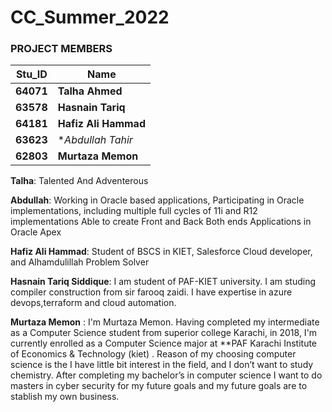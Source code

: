 # CC_Summer_2022

### PROJECT MEMBERS ###
Stu_ID | Name
------------ | -------------
**64071** | **Talha Ahmed**
**63578** | **Hasnain Tariq**
**64181** | **Hafiz Ali Hammad**
**63623** | **Abdullah Tahir*
**62803** | **Murtaza Memon**


**Talha**: Talented And Adventerous

**Abdullah**: Working in Oracle based applications, 
              Participating in Oracle implementations, including multiple full cycles of 11i and R12 implementations
              Able to create Front and Back Both ends Applications in Oracle Apex
                            
**Hafiz Ali Hammad**: Student of BSCS in KIET, Salesforce Cloud developer, and Alhamdulillah Problem Solver 

**Hasnain Tariq Siddique**: I am student of PAF-KIET university. I am studing compiler construction from sir farooq zaidi. I have expertise in azure devops,terraform and cloud automation.

**Murtaza Memon** :
I'm Murtaza Memon. Having completed my intermediate as a Computer Science student from superior college Karachi, in 2018, I'm currently enrolled as a Computer Science major at **PAF Karachi Institute of Economics & Technology (kiet) . Reason of my choosing computer science is the I have little bit interest in the field, and I don’t want to study chemistry. After completing my bachelor’s in computer science I want to do masters in cyber security for my future goals and my future goals are to stablish my own business.
